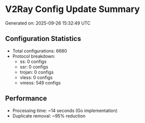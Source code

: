 # V2Ray Config Update Summary
Generated on: 2025-09-26 15:32:49 UTC

## Configuration Statistics
- Total configurations: 6680
- Protocol breakdown:
  - ss: 0 configs
  - ssr: 0 configs
  - trojan: 0 configs
  - vless: 0 configs
  - vmess: 549 configs

## Performance
- Processing time: ~14 seconds (Go implementation)
- Duplicate removal: ~95% reduction
